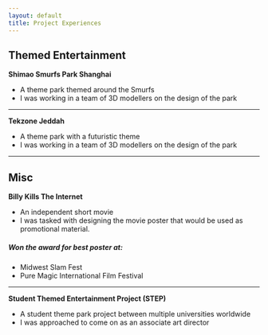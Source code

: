 ```yaml
---
layout: default 
title: Project Experiences
---
```

## Themed Entertainment

**Shimao Smurfs Park Shanghai**

- A theme park themed around the Smurfs
- I was working in a team of 3D modellers on the design of the park

---
**Tekzone Jeddah**

- A theme park with a futuristic theme
- I was working in a team of 3D modellers on the design of the park

---
## Misc
**Billy Kills The Internet**

- An independent short movie
- I was tasked with designing the movie poster that would be used as promotional material.

##### Won the award for best poster at:
-  Midwest Slam Fest
-  Pure Magic International Film Festival

---
**Student Themed Entertainment Project (STEP)**

- A student theme park project between multiple universities worldwide
- I was approached to come on as an associate art director

